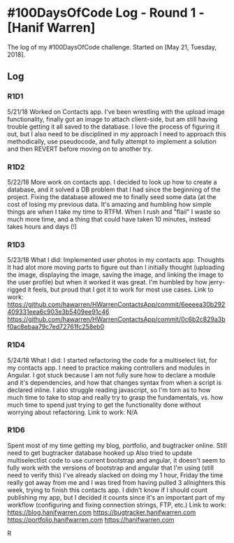 # #100DaysOfCode Log - Round 1 - [Hanif Warren]

The log of my #100DaysOfCode challenge. Started on [May 21, Tuesday, 2018].

## Log

### R1D1 
5/21/18
Worked on Contacts app. I've been wrestling with the upload image functionality, finally got an image to attach client-side, but am still having trouble getting it all saved to the database.
I love the process of figuring it out, but I also need to be disciplined in my approach
I need to approach this methodically, use pseudocode, and fully attempt to implement a solution and then REVERT before moving on to another try.


### R1D2
5/22/18
More work on contacts app.
I decided to look up how to create a database, and it solved a DB problem that I had since the beginning of the project. Fixing the database allowed me to finally seed some data (at the cost of losing my previous data.
It's amazing and humbling how simple things are when I take my time to RTFM. When I rush and "flail" I waste so much more time, and a thing that could have taken 10 minutes, instead takes hours and days (!)

### R1D3
5/23/18
What I did:
Implemented user photos in my contacts app. 
Thoughts
It had alot more moving parts to figure out than I initially thought (uploading the image, displaying the image, saving the image, and linking the image to the user profile) but when it worked it was great. I'm humbled by how jerry-rigged it feels, but proud that I got it to work for most use cases.
Link to work:
https://github.com/hawarren/HWarrenContactsApp/commit/6eeeea30b292409331eea6c903e3b5409ee91c46
https://github.com/hawarren/HWarrenContactsApp/commit/0c6b2c829a3bf0ac8ebaa79c7ed72761fc258eb0

### R1D4
5/24/18
What I did:
I started refactoring the code for a multiselect list, for my contacts app.
I need to practice making controllers and modules in Angular. I got stuck because I am not fully sure how to declare a module and it's dependencies, and how that changes syntax from when a script is declared inline.
I also struggle reading javascript, so I'm torn as to how much time to take to stop and really try to grasp the fundamentals, vs. how much time to spend just trying to get the functionality done without worrying about refactoring.
Link to work:
N/A

### R1D6
Spent most of my time getting my blog, portfolio, and bugtracker online. Still need to get bugtracker database hooked up
Also tried to update multiselectlist code to use current bootstrap and angular, it doesn't seem to fully work with the versions of bootstrap and angular that I'm using (still need to verify this)
I've already slacked on doing my 1 hour, Friday the time really got away from me and I was tired from having pulled 3 allnighters this week, trying to finish this contacts app.
I didn't know if I should count publishing my app, but I decided it counts since it's an important part of my workflow (configuring and fixing connection strings, FTP, etc.)
Link to work:
https://blog.hanifwarren.com
https://bugtracker.hanifwarren.com
https://portfolio.hanifwarren.com
https://hanifwarren.com

R
